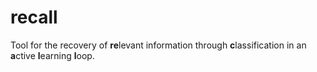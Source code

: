 # recall
Tool for the recovery of **re**levant information through **c**lassification in an **a**ctive **l**earning **l**oop.
